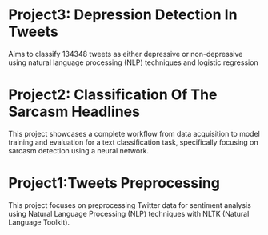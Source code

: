 # Project3: Depression Detection In Tweets
Aims to classify 134348 tweets as either depressive or non-depressive using natural language
processing (NLP) techniques and logistic regression


# Project2: Classification Of The Sarcasm Headlines
This project showcases a complete workflow from data acquisition to model training and evaluation for a text classification task, specifically focusing on sarcasm detection using a neural network.

# Project1:Tweets Preprocessing 
This project focuses on preprocessing Twitter data for sentiment analysis using Natural Language Processing (NLP) techniques with NLTK (Natural Language Toolkit).
